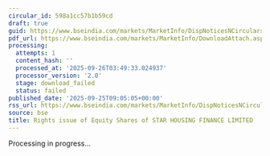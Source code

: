 ```yaml
---
circular_id: 598a1cc57b1b59cd
draft: true
guid: https://www.bseindia.com/markets/MarketInfo/DispNoticesNCirculars.aspx?Noticeid={7B734777-1C98-4C6A-BBB8-9BCB798893E7}&noticeno=20250925-7&dt=09/25/2025&icount=7&totcount=65&flag=0
pdf_url: https://www.bseindia.com/markets/MarketInfo/DownloadAttach.aspx?id=20250925-7&attachedId=
processing:
  attempts: 1
  content_hash: ''
  processed_at: '2025-09-26T03:49:33.024937'
  processor_version: '2.0'
  stage: download_failed
  status: failed
published_date: '2025-09-25T09:05:05+00:00'
rss_url: https://www.bseindia.com/markets/MarketInfo/DispNoticesNCirculars.aspx?Noticeid={7B734777-1C98-4C6A-BBB8-9BCB798893E7}&noticeno=20250925-7&dt=09/25/2025&icount=7&totcount=65&flag=0
source: bse
title: Rights issue of Equity Shares of STAR HOUSING FINANCE LIMITED
---
```


Processing in progress...